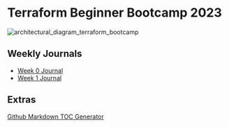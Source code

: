 # Terraform Beginner Bootcamp 2023

![architectural_diagram_terraform_bootcamp](https://github.com/herbestrella/terraform-beginner-bootcamp-2023/assets/30908562/acfe2840-681d-439d-8986-30e41850f755)




## Weekly Journals
- [Week 0 Journal](journal/week0.md)
- [Week 1 Journal](journal/week1.md)

## Extras
[Github Markdown TOC Generator](https://derlin.github.io/bitdowntoc/)
